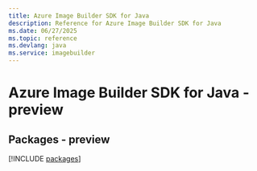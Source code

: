 ```yaml
---
title: Azure Image Builder SDK for Java
description: Reference for Azure Image Builder SDK for Java
ms.date: 06/27/2025
ms.topic: reference
ms.devlang: java
ms.service: imagebuilder
---
```

# Azure Image Builder SDK for Java - preview
## Packages - preview
[!INCLUDE [packages](image-builder-index.md)]